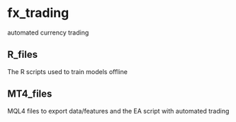 # fx_trading
automated currency trading

## R_files
The R scripts used to train models offline

## MT4_files
MQL4 files to export data/features and the EA script with automated trading
